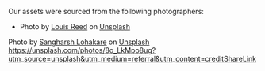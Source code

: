 Our assets were sourced from the following photographers:

- Photo by <a href="https://unsplash.com/@_louisreed?utm_source=unsplash&utm_medium=referral&utm_content=creditCopyText">Louis Reed</a> on <a href="https://unsplash.com/s/photos/science?utm_source=unsplash&utm_medium=referral&utm_content=creditCopyText">Unsplash</a>


Photo by <a href="https://unsplash.com/@sangharsh_l?utm_source=unsplash&utm_medium=referral&utm_content=creditCopyText">Sangharsh Lohakare</a> on <a href="https://unsplash.com/collections/1178912/science?utm_source=unsplash&utm_medium=referral&utm_content=creditCopyText">Unsplash</a>
  https://unsplash.com/photos/8o_LkMpo8ug?utm_source=unsplash&utm_medium=referral&utm_content=creditShareLink